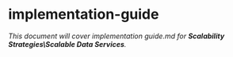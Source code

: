 # implementation-guide

_This document will cover implementation guide.md for **Scalability Strategies\Scalable Data Services**._
